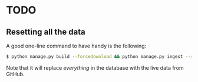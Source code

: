 # TODO


## Resetting all the data

A good one-line command to have handy is the following:

```sh
$ python manage.py build --forcedownload && python manage.py ingest --reset --force
```

Note that it will replace _everything_ in the database with the live data from GitHub.
